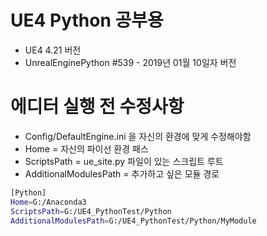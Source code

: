 # UE4 Python 공부용 
* UE4 4.21 버전 
* UnrealEnginePython #539 - 2019년 01월 10일자 버전


# 에디터 실행 전 수정사항
* Config/DefaultEngine.ini 을 자신의 환경에 맞게 수정해야함
* Home = 자신의 파이선 환경 패스
* ScriptsPath = ue_site.py 파일이 있는 스크립트 루트
* AdditionalModulesPath = 추가하고 싶은 모듈 경로

```sh
[Python]
Home=G:/Anaconda3
ScriptsPath=G:/UE4_PythonTest/Python
AdditionalModulesPath=G:/UE4_PythonTest/Python/MyModule
```
